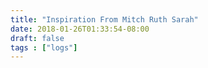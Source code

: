 ```yaml
---
title: "Inspiration From Mitch Ruth Sarah"
date: 2018-01-26T01:33:54-08:00
draft: false
tags : ["logs"]
---
```

